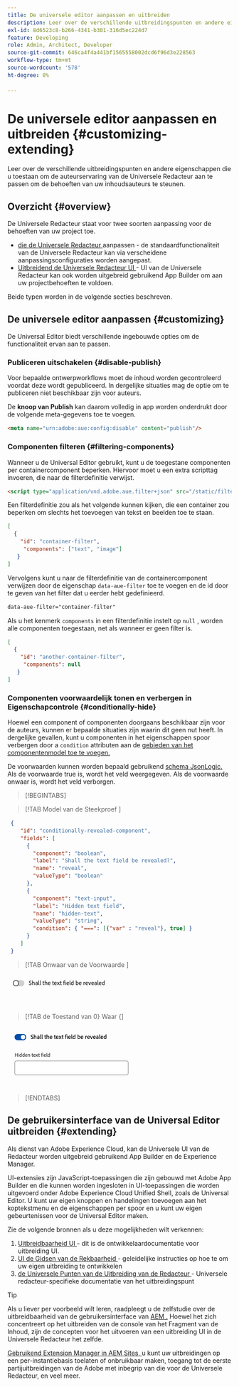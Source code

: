 ```yaml
---
title: De universele editor aanpassen en uitbreiden
description: Leer over de verschillende uitbreidingspunten en andere eigenschappen die u toestaan om UI van de Universele Redacteur aan te passen om de behoeften van uw inhoudsauteurs te steunen.
exl-id: 8d6523c8-b266-4341-b301-316d5ec224d7
feature: Developing
role: Admin, Architect, Developer
source-git-commit: 646ca4f4a441bf1565558002dcd6f96d3e228563
workflow-type: tm+mt
source-wordcount: '578'
ht-degree: 0%

---
```



# De universele editor aanpassen en uitbreiden {#customizing-extending}

Leer over de verschillende uitbreidingspunten en andere eigenschappen die u toestaan om de auteurservaring van de Universele Redacteur aan te passen om de behoeften van uw inhoudsauteurs te steunen.

## Overzicht {#overview}

De Universele Redacteur staat voor twee soorten aanpassing voor de behoeften van uw project toe.

* [ die de Universele Redacteur ](#customizing) aanpassen - de standaardfunctionaliteit van de Universele Redacteur kan via verscheidene aanpassingsconfiguraties worden aangepast.
* [ Uitbreidend de Universele Redacteur UI ](#extending) - UI van de Universele Redacteur kan ook worden uitgebreid gebruikend App Builder om aan uw projectbehoeften te voldoen.

Beide typen worden in de volgende secties beschreven.

## De universele editor aanpassen {#customizing}

De Universal Editor biedt verschillende ingebouwde opties om de functionaliteit ervan aan te passen.

### Publiceren uitschakelen {#disable-publish}

Voor bepaalde ontwerpworkflows moet de inhoud worden gecontroleerd voordat deze wordt gepubliceerd. In dergelijke situaties mag de optie om te publiceren niet beschikbaar zijn voor auteurs.

De **knoop van Publish** kan daarom volledig in app worden onderdrukt door de volgende meta-gegevens toe te voegen.

```html
<meta name="urn:adobe:aue:config:disable" content="publish"/>
```

### Componenten filteren {#filtering-components}

Wanneer u de Universal Editor gebruikt, kunt u de toegestane componenten per containercomponent beperken. Hiervoor moet u een extra scripttag invoeren, die naar de filterdefinitie verwijst.

```html
<script type="application/vnd.adobe.aue.filter+json" src="/static/filter-definition.json"></script>
```

Een filterdefinitie zou als het volgende kunnen kijken, die een container zou beperken om slechts het toevoegen van tekst en beelden toe te staan.

```json
[
  {
    "id": "container-filter",
     "components": ["text", "image"]
   }
]
```

Vervolgens kunt u naar de filterdefinitie van de containercomponent verwijzen door de eigenschap `data-aue-filter` toe te voegen en de id door te geven van het filter dat u eerder hebt gedefinieerd.

```html
data-aue-filter="container-filter"
```

Als u het kenmerk `components` in een filterdefinitie instelt op `null` , worden alle componenten toegestaan, net als wanneer er geen filter is.

```json
[
  {
    "id": "another-container-filter",
     "components": null
   }
]
```

### Componenten voorwaardelijk tonen en verbergen in Eigenschapcontrole {#conditionally-hide}

Hoewel een component of componenten doorgaans beschikbaar zijn voor de auteurs, kunnen er bepaalde situaties zijn waarin dit geen nut heeft. In dergelijke gevallen, kunt u componenten in het eigenschappen spoor verbergen door a `condition` attributen aan de [ gebieden van het componentenmodel toe te voegen.](/help/implementing/universal-editor/field-types.md#fields)

De voorwaarden kunnen worden bepaald gebruikend [ schema JsonLogic.](https://jsonlogic.com/) Als de voorwaarde true is, wordt het veld weergegeven. Als de voorwaarde onwaar is, wordt het veld verborgen.

>[!BEGINTABS]

>[!TAB  Model van de Steekproef ]

```json
 {
    "id": "conditionally-revealed-component",
    "fields": [
      {
        "component": "boolean",
        "label": "Shall the text field be revealed?",
        "name": "reveal",
        "valueType": "boolean"
      },
      {
        "component": "text-input",
        "label": "Hidden text field",
        "name": "hidden-text",
        "valueType": "string",
        "condition": { "===": [{"var" : "reveal"}, true] }
      }
    ]
 }
```

>[!TAB  Onwaar van de Voorwaarde ]

![ Verborgen tekstgebied ](assets/hidden.png)

>[!TAB  de Toestand van 0} Waar {]

![ Getoonde tekstgebied ](assets/shown.png)

>[!ENDTABS]

## De gebruikersinterface van de Universal Editor uitbreiden {#extending}

Als dienst van Adobe Experience Cloud, kan de Universele UI van de Redacteur worden uitgebreid gebruikend App Builder en de Experience Manager.

UI-extensies zijn JavaScript-toepassingen die zijn gebouwd met Adobe App Builder en die kunnen worden ingesloten in UI-toepassingen die worden uitgevoerd onder Adobe Experience Cloud Unified Shell, zoals de Universal Editor. U kunt uw eigen knoppen en handelingen toevoegen aan het koptekstmenu en de eigenschappen per spoor en u kunt uw eigen gebeurtenissen voor de Universal Editor maken.

Zie de volgende bronnen als u deze mogelijkheden wilt verkennen:

1. [ Uitbreidbaarheid UI ](https://developer.adobe.com/uix/docs/) - dit is de ontwikkelaardocumentatie voor uitbreiding UI.
1. [ UI de Gidsen van de Rekbaarheid ](https://developer.adobe.com/uix/docs/guides/) - geleidelijke instructies op hoe te om uw eigen uitbreiding te ontwikkelen
1. [ de Universele Punten van de Uitbreiding van de Redacteur ](https://developer.adobe.com/uix/docs/services/aem-universal-editor/) - Universele redacteur-specifieke documentatie van het uitbreidingspunt

>[!TIP]
>
>Als u liever per voorbeeld wilt leren, raadpleegt u de zelfstudie over de uitbreidbaarheid van de gebruikersinterface van [AEM .](https://experienceleague.adobe.com/en/docs/experience-manager-learn/cloud-service/developing/extensibility/ui/overview) Hoewel het zich concentreert op het uitbreiden van de console van het Fragment van de Inhoud, zijn de concepten voor het uitvoeren van een uitbreiding UI in de Universele Redacteur het zelfde.

[ Gebruikend Extension Manager in AEM Sites, ](https://developer.adobe.com/uix/docs/extension-manager/) u kunt uw uitbreidingen op een per-instantiebasis toelaten of onbruikbaar maken, toegang tot de eerste partijuitbreidingen van de Adobe met inbegrip van die voor de Universele Redacteur, en veel meer.
